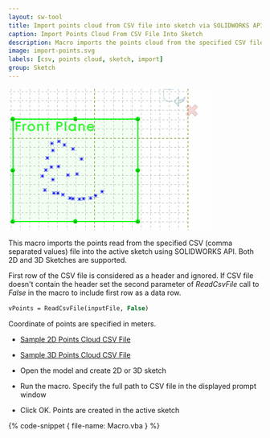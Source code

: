 ```yaml
---
layout: sw-tool
title: Import points cloud from CSV file into sketch via SOLIDWORKS API
caption: Import Points Cloud From CSV File Into Sketch
description: Macro imports the points cloud from the specified CSV file into the active 2D or 3D Sketch using SOLIDWORKS API
image: import-points.svg
labels: [csv, points cloud, sketch, import]
group: Sketch
---
```

![Points cloud in the sketch](points-cloud.png)

This macro imports the points read from the specified CSV (comma separated values) file into the active sketch using SOLIDWORKS API. Both 2D and 3D Sketches are supported.

First row of the CSV file is considered as a header and ignored. If CSV file doesn't contain the header set the second parameter of *ReadCsvFile* call to *False* in the macro to include first row as a data row.

~~~ vb
vPoints = ReadCsvFile(inputFile, False)
~~~

Coordinate of points are specified in meters.

* [Sample 2D Points Cloud CSV File](points-2d.csv)
* [Sample 3D Points Cloud CSV File](points-3d.csv)

* Open the model and create 2D or 3D sketch
* Run the macro. Specify the full path to CSV file in the displayed prompt window
* Click OK. Points are created in the active sketch

{% code-snippet { file-name: Macro.vba } %}
